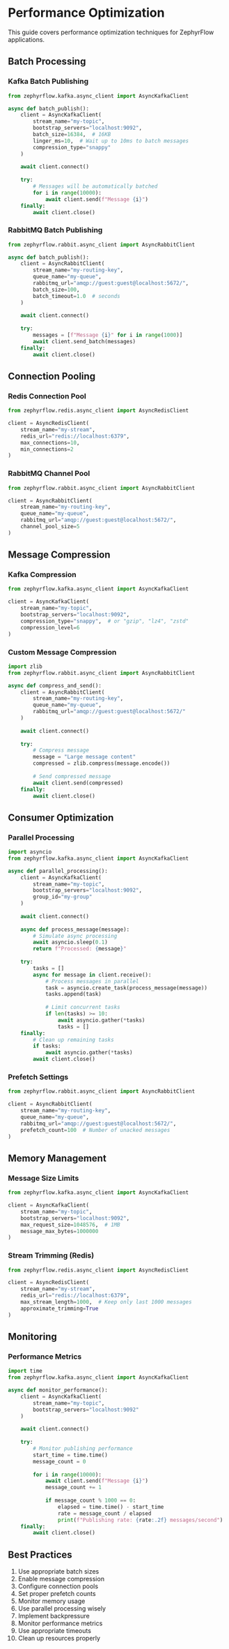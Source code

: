 # Performance Optimization

This guide covers performance optimization techniques for ZephyrFlow applications.

## Batch Processing

### Kafka Batch Publishing

```python
from zephyrflow.kafka.async_client import AsyncKafkaClient

async def batch_publish():
    client = AsyncKafkaClient(
        stream_name="my-topic",
        bootstrap_servers="localhost:9092",
        batch_size=16384,  # 16KB
        linger_ms=10,  # Wait up to 10ms to batch messages
        compression_type="snappy"
    )
    
    await client.connect()
    
    try:
        # Messages will be automatically batched
        for i in range(10000):
            await client.send(f"Message {i}")
    finally:
        await client.close()
```

### RabbitMQ Batch Publishing

```python
from zephyrflow.rabbit.async_client import AsyncRabbitClient

async def batch_publish():
    client = AsyncRabbitClient(
        stream_name="my-routing-key",
        queue_name="my-queue",
        rabbitmq_url="amqp://guest:guest@localhost:5672/",
        batch_size=100,
        batch_timeout=1.0  # seconds
    )
    
    await client.connect()
    
    try:
        messages = [f"Message {i}" for i in range(1000)]
        await client.send_batch(messages)
    finally:
        await client.close()
```

## Connection Pooling

### Redis Connection Pool

```python
from zephyrflow.redis.async_client import AsyncRedisClient

client = AsyncRedisClient(
    stream_name="my-stream",
    redis_url="redis://localhost:6379",
    max_connections=10,
    min_connections=2
)
```

### RabbitMQ Channel Pool

```python
from zephyrflow.rabbit.async_client import AsyncRabbitClient

client = AsyncRabbitClient(
    stream_name="my-routing-key",
    queue_name="my-queue",
    rabbitmq_url="amqp://guest:guest@localhost:5672/",
    channel_pool_size=5
)
```

## Message Compression

### Kafka Compression

```python
from zephyrflow.kafka.async_client import AsyncKafkaClient

client = AsyncKafkaClient(
    stream_name="my-topic",
    bootstrap_servers="localhost:9092",
    compression_type="snappy",  # or "gzip", "lz4", "zstd"
    compression_level=6
)
```

### Custom Message Compression

```python
import zlib
from zephyrflow.rabbit.async_client import AsyncRabbitClient

async def compress_and_send():
    client = AsyncRabbitClient(
        stream_name="my-routing-key",
        queue_name="my-queue",
        rabbitmq_url="amqp://guest:guest@localhost:5672/"
    )
    
    await client.connect()
    
    try:
        # Compress message
        message = "Large message content"
        compressed = zlib.compress(message.encode())
        
        # Send compressed message
        await client.send(compressed)
    finally:
        await client.close()
```

## Consumer Optimization

### Parallel Processing

```python
import asyncio
from zephyrflow.kafka.async_client import AsyncKafkaClient

async def parallel_processing():
    client = AsyncKafkaClient(
        stream_name="my-topic",
        bootstrap_servers="localhost:9092",
        group_id="my-group"
    )
    
    await client.connect()
    
    async def process_message(message):
        # Simulate async processing
        await asyncio.sleep(0.1)
        return f"Processed: {message}"
    
    try:
        tasks = []
        async for message in client.receive():
            # Process messages in parallel
            task = asyncio.create_task(process_message(message))
            tasks.append(task)
            
            # Limit concurrent tasks
            if len(tasks) >= 10:
                await asyncio.gather(*tasks)
                tasks = []
    finally:
        # Clean up remaining tasks
        if tasks:
            await asyncio.gather(*tasks)
        await client.close()
```

### Prefetch Settings

```python
from zephyrflow.rabbit.async_client import AsyncRabbitClient

client = AsyncRabbitClient(
    stream_name="my-routing-key",
    queue_name="my-queue",
    rabbitmq_url="amqp://guest:guest@localhost:5672/",
    prefetch_count=100  # Number of unacked messages
)
```

## Memory Management

### Message Size Limits

```python
from zephyrflow.kafka.async_client import AsyncKafkaClient

client = AsyncKafkaClient(
    stream_name="my-topic",
    bootstrap_servers="localhost:9092",
    max_request_size=1048576,  # 1MB
    message_max_bytes=1000000
)
```

### Stream Trimming (Redis)

```python
from zephyrflow.redis.async_client import AsyncRedisClient

client = AsyncRedisClient(
    stream_name="my-stream",
    redis_url="redis://localhost:6379",
    max_stream_length=1000,  # Keep only last 1000 messages
    approximate_trimming=True
)
```

## Monitoring

### Performance Metrics

```python
import time
from zephyrflow.kafka.async_client import AsyncKafkaClient

async def monitor_performance():
    client = AsyncKafkaClient(
        stream_name="my-topic",
        bootstrap_servers="localhost:9092"
    )
    
    await client.connect()
    
    try:
        # Monitor publishing performance
        start_time = time.time()
        message_count = 0
        
        for i in range(10000):
            await client.send(f"Message {i}")
            message_count += 1
            
            if message_count % 1000 == 0:
                elapsed = time.time() - start_time
                rate = message_count / elapsed
                print(f"Publishing rate: {rate:.2f} messages/second")
    finally:
        await client.close()
```

## Best Practices

1. Use appropriate batch sizes
2. Enable message compression
3. Configure connection pools
4. Set proper prefetch counts
5. Monitor memory usage
6. Use parallel processing wisely
7. Implement backpressure
8. Monitor performance metrics
9. Use appropriate timeouts
10. Clean up resources properly
